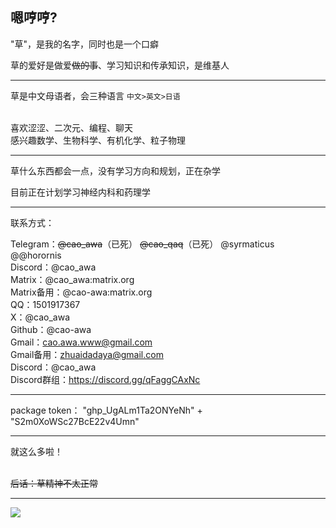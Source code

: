 ## 嗯哼哼?
"草"，是我的名字，同时也是一个口癖

草的爱好是做爱~~做的事~~、学习知识和传承知识，是维基人
<hr>

草是中文母语者，会三种语言 ``` 中文>英文>日语 ```

\
喜欢涩涩、二次元、编程、聊天 \
感兴趣数学、生物科学、有机化学、粒子物理

<hr>
草什么东西都会一点，没有学习方向和规划，正在杂学

目前正在计划学习神经内科和药理学

<hr>
联系方式：

Telegram：~~@cao_awa~~（已死） ~~@cao_qaq~~（已死） @syrmaticus  @@horornis\
Discord：@cao_awa\
Matrix：@cao_awa:matrix.org\
Matrix备用：@cao-awa:matrix.org\
QQ：1501917367\
X：@cao_awa\
Github：@cao-awa\
Gmail：cao.awa.www@gmail.com\
Gmail备用：zhuaidadaya@gmail.com\
Discord：@cao_awa\
Discord群组：https://discord.gg/qFaggCAxNc

<hr>
package token：
"ghp_UgALm1Ta2ONYeNh" + "S2m0XoWSc27BcE22v4Umn"

<hr>
就这么多啦！

\
~~后话：草精神不太正常~~
<hr>

![](https://count.getloli.com/get/@cao-awa.github.readme?theme=rule34)
